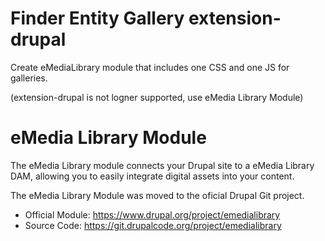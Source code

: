 # Finder Entity Gallery extension-drupal

Create eMediaLibrary module that includes one CSS and one JS for galleries.

(extension-drupal is not logner supported, use eMedia Library Module)

# eMedia Library Module

The eMedia Library module connects your Drupal site to a eMedia Library DAM, allowing you to easily integrate digital assets into your content.

The eMedia Library Module was moved to the oficial Drupal Git project.

+ Official Module: https://www.drupal.org/project/emedialibrary
+ Source Code: https://git.drupalcode.org/project/emedialibrary

